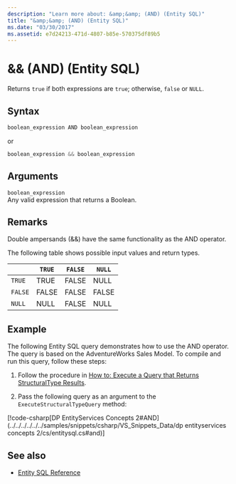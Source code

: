 ```yaml
---
description: "Learn more about: &amp;&amp; (AND) (Entity SQL)"
title: "&amp;&amp; (AND) (Entity SQL)"
ms.date: "03/30/2017"
ms.assetid: e7d24213-471d-4807-b85e-570375df89b5
---
```

# &amp;&amp; (AND) (Entity SQL)

Returns `true` if both expressions are `true`; otherwise, `false` or `NULL`.  
  
## Syntax  
  
```csharp  
boolean_expression AND boolean_expression
```

or  

```csharp
boolean_expression && boolean_expression  
```  
  
## Arguments  

 `boolean_expression`  
 Any valid expression that returns a Boolean.  
  
## Remarks  

 Double ampersands (&&) have the same functionality as the AND operator.  
  
 The following table shows possible input values and return types.  
  
||`TRUE`|`FALSE`|`NULL`|  
|-|------------|-------------|------------|  
|`TRUE`|TRUE|FALSE|NULL|  
|`FALSE`|FALSE|FALSE|FALSE|  
|`NULL`|NULL|FALSE|NULL|  
  
## Example  

 The following Entity SQL query demonstrates how to use the AND operator. The query is based on the AdventureWorks Sales Model. To compile and run this query, follow these steps:  
  
1. Follow the procedure in [How to: Execute a Query that Returns StructuralType Results](../how-to-execute-a-query-that-returns-structuraltype-results.md).  
  
2. Pass the following query as an argument to the `ExecuteStructuralTypeQuery` method:  
  
 [!code-csharp[DP EntityServices Concepts 2#AND](../../../../../../samples/snippets/csharp/VS_Snippets_Data/dp entityservices concepts 2/cs/entitysql.cs#and)]  
  
## See also

- [Entity SQL Reference](entity-sql-reference.md)
